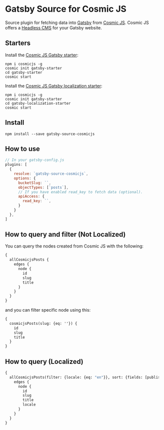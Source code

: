 # Gatsby Source for Cosmic JS

Source plugin for fetching data into [Gatsby](https://www.gatsbyjs.org) from [Cosmic JS](https://cosmicjs.com). Cosmic JS offers a [Headless CMS](https://cosmicjs.com/headless-cms) for your Gatsby website.

## Starters
Install the [Cosmic JS Gatsby starter](https://github.com/cosmicjs/gatsby-starter):
```
npm i cosmicjs -g
cosmic init gatsby-starter
cd gatsby-starter
cosmic start
```

Install the [Cosmic JS Gatsby localization starter](https://github.com/cosmicjs/gatsby-localization-starter):
```
npm i cosmicjs -g
cosmic init gatsby-starter
cd gatsby-localization-starter
cosmic start
```

## Install

`npm install --save gatsby-source-cosmicjs`

## How to use

```javascript
// In your gatsby-config.js
plugins: [
  {
    resolve: `gatsby-source-cosmicjs`,
    options: {
      bucketSlug: ``,
      objectTypes: [`posts`],
      // If you have enabled read_key to fetch data (optional).
      apiAccess: {
        read_key: ``,
      }
    }
  },
]
```

## How to query and filter (Not Localized)

You can query the nodes created from Cosmic JS with the following:

```graphql
{
  allCosmicjsPosts {
    edges {
      node {
        id
        slug
        title
      }
    }
  }
}
```

and you can filter specific node using this:

```graphql
{
  cosmicjsPosts(slug: {eq: ''}) {
    id
    slug
    title
  }
}
```

## How to query (Localized)

```graphql
{
  allCosmicjsPosts(filter: {locale: {eq: "en"}}, sort: {fields: [published_at], order: DESC}) {
    edges {
      node {
        id
        slug
        title
        locale
      }
    }
  }
}
```
